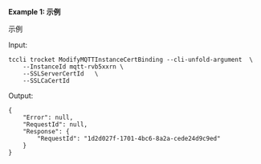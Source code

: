 **Example 1: 示例**

示例

Input: 

```
tccli trocket ModifyMQTTInstanceCertBinding --cli-unfold-argument  \
    --InstanceId mqtt-rvb5xxrn \
    --SSLServerCertId   \
    --SSLCaCertId  
```

Output: 
```
{
    "Error": null,
    "RequestId": null,
    "Response": {
        "RequestId": "1d2d027f-1701-4bc6-8a2a-cede24d9c9ed"
    }
}
```

